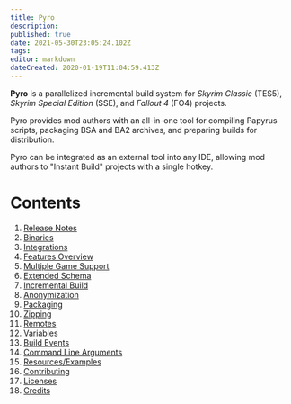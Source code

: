 ```yaml
---
title: Pyro
description: 
published: true
date: 2021-05-30T23:05:24.102Z
tags: 
editor: markdown
dateCreated: 2020-01-19T11:04:59.413Z
---
```


**Pyro** is a parallelized incremental build system for _Skyrim Classic_ (TES5), _Skyrim Special Edition_ (SSE), and _Fallout 4_ (FO4) projects.

Pyro provides mod authors with an all-in-one tool for compiling Papyrus scripts, packaging BSA and BA2 archives, and preparing builds for distribution.

Pyro can be integrated as an external tool into any IDE, allowing mod authors to "Instant Build" projects with a single hotkey.

# Contents

1. [Release Notes](/pyro/release-notes)
2. [Binaries](/pyro/binaries)
3. [Integrations](/pyro/integrations)
4. [Features Overview](/pyro/features)
5. [Multiple Game Support](/pyro/multiple-game-support)
6. [Extended Schema](/pyro/extended-schema)
7. [Incremental Build](/pyro/incremental-build)
8. [Anonymization](/pyro/anonymization)
9. [Packaging](/pyro/packaging)
10. [Zipping](/pyro/zipping)
11. [Remotes](/pyro/remotes)
12. [Variables](/pyro/variables)
13. [Build Events](/pyro/build-events)
14. [Command Line Arguments](/pyro/cli)
15. [Resources/Examples](/pyro/resources)
16. [Contributing](/pyro/contributing)
17. [Licenses](/pyro/licenses)
18. [Credits](/pyro/credits)
